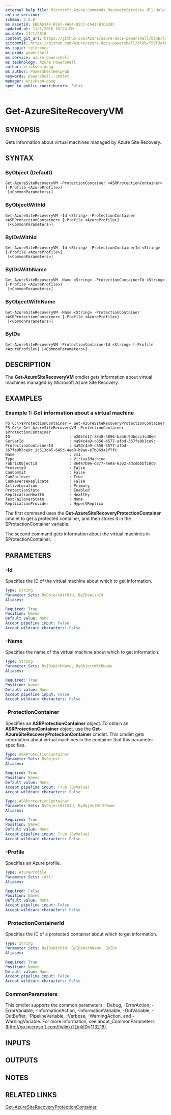 ```yaml
---
external help file: Microsoft.Azure.Commands.RecoveryServices.dll-Help.xml
online version: 
schema: 2.0.0
ms.assetid: FBDAD14F-B7A7-4AE4-82CC-6541FB1C628C
updated_at: 11/1/2016 10:24 PM
ms.date: 11/1/2016
content_git_url: https://github.com/Azure/azure-docs-powershell/blob/live/azureps-cmdlets-docs/ServiceManagement/Azure.SiteRecovery/v0.9.8/Get-AzureSiteRecoveryVM.md
gitcommit: https://github.com/Azure/azure-docs-powershell/blob/f59f3ef60bc592383812213e69fd77ba950759ed/azureps-cmdlets-docs/ServiceManagement/Azure.SiteRecovery/v0.9.8/Get-AzureSiteRecoveryVM.md
ms.topic: reference
ms.prod: powershell
ms.service: azure-powershell
ms.technology: Azure PowerShell
author: erickson-doug
ms.author: PowerShellHelpPub
keywords: powershell, cmdlet
manager: erickson-doug
open_to_public_contributors: False
---
```


# Get-AzureSiteRecoveryVM

## SYNOPSIS
Gets information about virtual machines managed by Azure Site Recovery.

## SYNTAX

### ByObject (Default)
```
Get-AzureSiteRecoveryVM -ProtectionContainer <ASRProtectionContainer> [-Profile <AzureProfile>]
 [<CommonParameters>]
```

### ByObjectWithId
```
Get-AzureSiteRecoveryVM -Id <String> -ProtectionContainer <ASRProtectionContainer> [-Profile <AzureProfile>]
 [<CommonParameters>]
```

### ByIDsWithId
```
Get-AzureSiteRecoveryVM -Id <String> -ProtectionContainerId <String> [-Profile <AzureProfile>]
 [<CommonParameters>]
```

### ByIDsWithName
```
Get-AzureSiteRecoveryVM -Name <String> -ProtectionContainerId <String> [-Profile <AzureProfile>]
 [<CommonParameters>]
```

### ByObjectWithName
```
Get-AzureSiteRecoveryVM -Name <String> -ProtectionContainer <ASRProtectionContainer> [-Profile <AzureProfile>]
 [<CommonParameters>]
```

### ByIDs
```
Get-AzureSiteRecoveryVM -ProtectionContainerId <String> [-Profile <AzureProfile>] [<CommonParameters>]
```

## DESCRIPTION
The **Get-AzureSiteRecoveryVM** cmdlet gets information about virtual machines managed by Microsoft Azure Site Recovery.

## EXAMPLES

### Example 1: Get information about a virtual machine
```
PS C:\>$ProtectionContainer = Get-AzureSiteRecoveryProtectionContainer
PS C:\> Get-AzureSiteRecoveryVM -ProtectionContainer $ProtectionContainer
ID                          : a205fd17-3848-4896-bab6-9dbccc3cd8ed
ServerId                    : 4a94c4a9-c856-4577-afbd-367fe9b3ce9c
ProtectionContainerId       : 4a94c4a9-c856-4577-afbd-367fe9b3ce9c_1c513d45-645d-4ed0-b9ae-e7b869a1f7fc
Name                        : vm1
Type                        : VirtualMachine
FabricObjectId              : 86447b9e-d877-4e9a-8302-adcd6bbf18c0
Protected                   : False
CanCommit                   : False
CanFailover                 : True
CanReverseReplicate         : False
ActiveLocation              : Primary
ProtectionState             : Enabled
ReplicationHealth           : Healthy
TestFailoverState           : None
ReplicationProvider         : HyperVReplica
```

The first command uses the **Get-AzureSiteRecoveryProtectionContainer** cmdlet to get a protected container, and then stores it in the $ProtectionContainer variable.

The second command gets information about the virtual machines in $ProtectionContainer.

## PARAMETERS

### -Id
Specifies the ID of the virtual machine about which to get information.

```yaml
Type: String
Parameter Sets: ByObjectWithId, ByIDsWithId
Aliases: 

Required: True
Position: Named
Default value: None
Accept pipeline input: False
Accept wildcard characters: False
```

### -Name
Specifies the name of the virtual machine about which to get information.

```yaml
Type: String
Parameter Sets: ByIDsWithName, ByObjectWithName
Aliases: 

Required: True
Position: Named
Default value: None
Accept pipeline input: False
Accept wildcard characters: False
```

### -ProtectionContainer
Specifies an **ASRProtectionContainer** object.
To obtain an **ASRProtectionContainer** object, use the **Get-AzureSiteRecoveryProtectionContainer** cmdlet.
This cmdlet gets information about virtual machines in the container that this parameter specifies.

```yaml
Type: ASRProtectionContainer
Parameter Sets: ByObject
Aliases: 

Required: True
Position: Named
Default value: None
Accept pipeline input: True (ByValue)
Accept wildcard characters: False
```

```yaml
Type: ASRProtectionContainer
Parameter Sets: ByObjectWithId, ByObjectWithName
Aliases: 

Required: True
Position: Named
Default value: None
Accept pipeline input: True (ByValue)
Accept wildcard characters: False
```

### -Profile
Specifies an Azure profile.

```yaml
Type: AzureProfile
Parameter Sets: (All)
Aliases: 

Required: False
Position: Named
Default value: None
Accept pipeline input: False
Accept wildcard characters: False
```

### -ProtectionContainerId
Specifies the ID of a protected container about which to get information.

```yaml
Type: String
Parameter Sets: ByIDsWithId, ByIDsWithName, ByIDs
Aliases: 

Required: True
Position: Named
Default value: None
Accept pipeline input: False
Accept wildcard characters: False
```

### CommonParameters
This cmdlet supports the common parameters: -Debug, -ErrorAction, -ErrorVariable, -InformationAction, -InformationVariable, -OutVariable, -OutBuffer, -PipelineVariable, -Verbose, -WarningAction, and -WarningVariable. For more information, see about_CommonParameters (http://go.microsoft.com/fwlink/?LinkID=113216).

## INPUTS

## OUTPUTS

## NOTES

## RELATED LINKS

[Get-AzureSiteRecoveryProtectionContainer](xref:ServiceManagement/Azure.SiteRecovery/v0.9.8/Get-AzureSiteRecoveryProtectionContainer.md)



